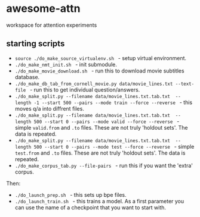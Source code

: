 # awesome-attn
workspace for attention experiments

## starting scripts

* `source ./do_make_source_virtualenv.sh ` - setup virtual environment. 
* `./do_make_nmt_init.sh ` - init submodule.
* `./do_make_movie_download.sh ` - run this to download movie subtitles database.
* `./do_make_db_tab_from_cornell_movie.py data/movie_lines.txt --text-file ` - run this to get individual question/answers.
* `./do_make_split.py --filename data/movie_lines.txt.tab.txt  --length -1 --start 500 --pairs --mode train --force --reverse ` - this moves q/a into diffrent files. 
* `./do_make_split.py --filename data/movie_lines.txt.tab.txt  --length 500 --start 0 --pairs --mode valid --force --reverse ` - simple `valid.from` and `.to` files. These are not truly 'holdout sets'. The data is repeated.
* `./do_make_split.py --filename data/movie_lines.txt.tab.txt  --length 500 --start 0 --pairs --mode test --force --reverse ` - simple `test.from` and `.to` files. These are not truly 'holdout sets'. The data is repeated.
* `./do_make_corpus_tab.py --file-pairs ` - run this if you want the 'extra' corpus.

Then:

* `./do_launch_prep.sh ` - this sets up bpe files.
* `./do_launch_train.sh ` - this trains a model. As a first parameter you can use the name of a checkpoint that you want to start with.
